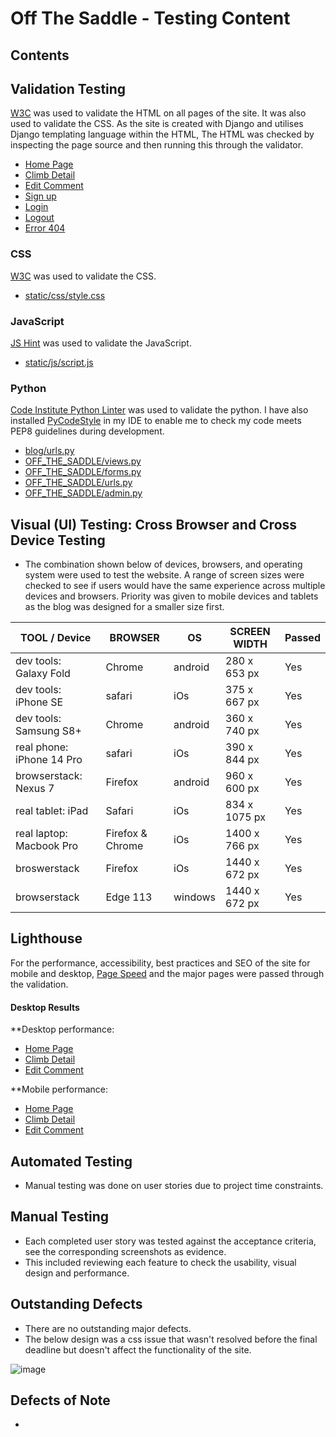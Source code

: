 # Off The Saddle - Testing Content

## Contents

## Validation Testing
[W3C](https://validator.w3.org/) was used to validate the HTML on all pages of the site. It was also used to validate the CSS. As the site is created with Django and utilises Django templating language within the HTML, The HTML was checked by inspecting the page source and then running this through the validator.

- [Home Page]()
- [Climb Detail]()
- [Edit Comment]()
- [Sign up]()
- [Login]()
- [Logout]()
- [Error 404]()

### CSS
[W3C](https://validator.w3.org/) was used to validate the CSS.

- [static/css/style.css]()

### JavaScript
[JS Hint](https://jshint.com/) was used to validate the JavaScript.

- [static/js/script.js]()

### Python
[Code Institute Python Linter](https://pep8ci.herokuapp.com/) was used to validate the python. I have also installed [PyCodeStyle](https://pycodestyle.pycqa.org/en/latest/intro.html#configuration) in my IDE to enable me to check my code meets PEP8 guidelines during development.

- [blog/urls.py]()
- [OFF_THE_SADDLE/views.py]()
- [OFF_THE_SADDLE/forms.py]()
- [OFF_THE_SADDLE/urls.py]()
- [OFF_THE_SADDLE/admin.py]()

## Visual (UI) Testing: Cross Browser and Cross Device Testing
- The combination shown below of devices, browsers, and operating system were used to test the website. A range of screen sizes were checked to see if users would have the same experience across multiple devices and browsers. Priority was given to mobile devices and tablets as the blog was designed for a smaller size first.

| **TOOL / Device**           | **BROWSER**      | **OS**  | **SCREEN WIDTH** | Passed 
|-----------------------------|------------------|---------|------------------|---------
| dev tools: Galaxy Fold      | Chrome           | android | 280 x 653 px     |Yes
| dev tools: iPhone SE        | safari           | iOs     | 375 x 667 px     |Yes
| dev tools: Samsung S8+      | Chrome           | android | 360 x 740 px     |Yes
| real phone: iPhone 14 Pro   | safari           | iOs     | 390 x 844 px     |Yes
| browserstack: Nexus 7       | Firefox          | android | 960 x 600 px     |Yes
| real tablet: iPad           | Safari           | iOs     | 834 x 1075 px    |Yes
| real laptop: Macbook Pro    | Firefox & Chrome | iOs     | 1400 x 766 px    |Yes
| broswerstack                | Firefox          | iOs     | 1440 x 672 px    |Yes
| browserstack                | Edge 113         | windows | 1440 x 672 px    |Yes

## Lighthouse
For the performance, accessibility, best practices and SEO of the site for mobile and desktop, [Page Speed](https://pagespeed.web.dev/) and the major pages were passed through the validation. 

#### Desktop Results

**Desktop performance:
- [Home Page]()
- [Climb Detail]()
- [Edit Comment]()

**Mobile performance:
- [Home Page]()
- [Climb Detail]()
- [Edit Comment]()

## Automated Testing
- Manual testing was done on user stories due to project time constraints.

## Manual Testing
- Each completed user story was tested against the acceptance criteria, see the corresponding screenshots as evidence.
- This included reviewing each feature to check the usability, visual design and performance.

## Outstanding Defects
- There are no outstanding major defects.
- The below design was a css issue that wasn't resolved before the final deadline but doesn't affect the functionality of the site.

![image](https://github.com/SashG91/Off-The-Saddle/assets/97494070/28801e3d-0eef-49be-bbc4-cb9a0c80e49d)

## Defects of Note
- 
